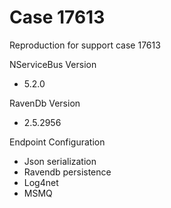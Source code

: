 # Case 17613
Reproduction for support case 17613

NServiceBus Version

* 5.2.0

RavenDb Version

* 2.5.2956

Endpoint Configuration

* Json serialization
* Ravendb persistence
* Log4net
* MSMQ